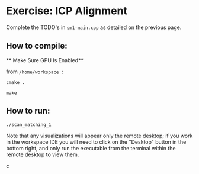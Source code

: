 # Exercise: ICP Alignment

Complete the TODO's in `sm1-main.cpp` as detailed on the previous page.

## How to compile:

** Make Sure GPU Is Enabled**

from `/home/workspace `:

`cmake .`

`make`

## How to run:
`./scan_matching_1`

Note that any visualizations will appear only the remote desktop; if you work in the workspace IDE you will need to click on the "Desktop" button in the bottom right, and only run the executable from the terminal within the remote desktop to view them.


c